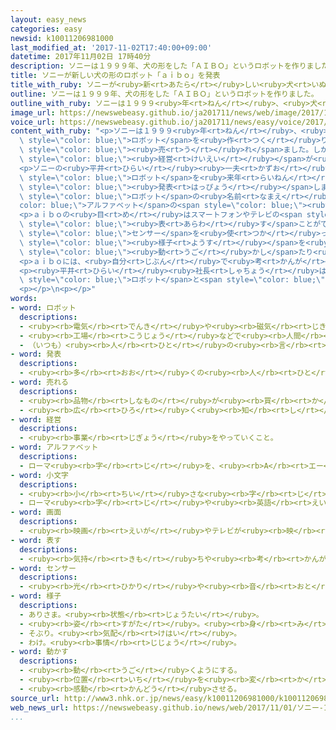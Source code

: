 ```yaml
---
layout: easy_news
categories: easy
newsid: k10011206981000
last_modified_at: '2017-11-02T17:40:00+09:00'
datetime: 2017年11月02日 17時40分
description: ソニーは１９９９年、犬の形をした「ＡＩＢＯ」というロボットを作りました。
title: ソニーが新しい犬の形のロボット「ａｉｂｏ」を発表
title_with_ruby: ソニーが<ruby>新<rt>あたら</rt></ruby>しい<ruby>犬<rt>いぬ</rt></ruby>の<ruby>形<rt>かたち</rt></ruby>のロボット「ａｉｂｏ」を<ruby>発表<rt>はっぴょう</rt></ruby>
outline: ソニーは１９９９年、犬の形をした「ＡＩＢＯ」というロボットを作りました。
outline_with_ruby: ソニーは１９９９<ruby>年<rt>ねん</rt></ruby>、<ruby>犬<rt>いぬ</rt></ruby>の<ruby>形<rt>かたち</rt></ruby>をした「ＡＩＢＯ」というロボットを<ruby>作<rt>つく</rt></ruby>りました。
image_url: https://newswebeasy.github.io/ja201711/news/web/image/2017/11/01/K10011206981_1711011526_1711011542_01_02.jpg
voice_url: https://newswebeasy.github.io/ja201711/news/easy/voice/2017/11/02/k10011206981000.mp3
content_with_ruby: "<p>ソニーは１９９９<ruby>年<rt>ねん</rt></ruby>、<ruby>犬<rt>いぬ</rt></ruby>の<ruby>形<rt>かたち</rt></ruby>をした「ＡＩＢＯ」という<span\
  \ style=\"color: blue;\">ロボット</span>を<ruby>作<rt>つく</rt></ruby>りました。ＡＩＢＯは<ruby>値段<rt>ねだん</rt></ruby>が２５<ruby>万<rt>まん</rt></ruby><ruby>円<rt>えん</rt></ruby>ぐらいで、<ruby>全部<rt>ぜんぶ</rt></ruby>で１５<ruby>万<rt>まん</rt></ruby><ruby>台<rt>だい</rt></ruby><span\
  \ style=\"color: blue;\"><ruby>売<rt>う</rt></ruby>れ</span>ました。しかし、<ruby>会社<rt>かいしゃ</rt></ruby>の<span\
  \ style=\"color: blue;\"><ruby>経営<rt>けいえい</rt></ruby></span>が<ruby>悪<rt>わる</rt></ruby>くなったため、２００６<ruby>年<rt>ねん</rt></ruby>に<ruby>生産<rt>せいさん</rt></ruby>をやめました。</p>\n\
  <p>ソニーの<ruby>平井<rt>ひらい</rt></ruby><ruby>一夫<rt>かずお</rt></ruby><ruby>社長<rt>しゃちょう</rt></ruby>は、<ruby>新<rt>あたら</rt></ruby>しい<ruby>犬<rt>いぬ</rt></ruby>の<ruby>形<rt>かたち</rt></ruby>の<span\
  \ style=\"color: blue;\">ロボット</span>を<ruby>来年<rt>らいねん</rt></ruby>１<ruby>月<rt>がつ</rt></ruby>１１<ruby>日<rt>にち</rt></ruby>から<ruby>売<rt>う</rt></ruby>ると<span\
  \ style=\"color: blue;\"><ruby>発表<rt>はっぴょう</rt></ruby></span>しました。<ruby>新<rt>あたら</rt></ruby>しい<span\
  \ style=\"color: blue;\">ロボット</span>の<ruby>名前<rt>なまえ</rt></ruby>は、<span style=\"\
  color: blue;\">アルファベット</span>の<span style=\"color: blue;\"><ruby>小文字<rt>こもじ</rt></ruby></span>で「ａｉｂｏ」です。</p>\n\
  <p>ａｉｂｏの<ruby>目<rt>め</rt></ruby>はスマートフォンやテレビの<span style=\"color: blue;\"><ruby>画面<rt>がめん</rt></ruby></span>に<ruby>使<rt>つか</rt></ruby>う「<ruby>有機<rt>ゆうき</rt></ruby>ＥＬパネル」でできていて、<ruby>気持<rt>きも</rt></ruby>ちを<span\
  \ style=\"color: blue;\"><ruby>表<rt>あらわ</rt></ruby>す</span>ことができます。そして、２０<ruby>以上<rt>いじょう</rt></ruby>の<span\
  \ style=\"color: blue;\">センサー</span>を<ruby>使<rt>つか</rt></ruby>って<ruby>人<rt>ひと</rt></ruby>や<ruby>部屋<rt>へや</rt></ruby>の<span\
  \ style=\"color: blue;\"><ruby>様子<rt>ようす</rt></ruby></span>を<ruby>調<rt>しら</rt></ruby>べて、<ruby>体<rt>からだ</rt></ruby>を<span\
  \ style=\"color: blue;\"><ruby>動<rt>うご</rt></ruby>かし</span>たり<ruby>歩<rt>ある</rt></ruby>いたりします。</p>\n\
  <p>ａｉｂｏには、<ruby>自分<rt>じぶん</rt></ruby>で<ruby>考<rt>かんが</rt></ruby>えるコンピューターのＡＩが<ruby>入<rt>はい</rt></ruby>っていて、<ruby>人<rt>ひと</rt></ruby>と<ruby>話<rt>はな</rt></ruby>したことなどを<ruby>勉強<rt>べんきょう</rt></ruby>して<ruby>覚<rt>おぼ</rt></ruby>えます。<ruby>値段<rt>ねだん</rt></ruby>は１９<ruby>万<rt>まん</rt></ruby>８０００<ruby>円<rt>えん</rt></ruby>です。</p>\n\
  <p><ruby>平井<rt>ひらい</rt></ruby><ruby>社長<rt>しゃちょう</rt></ruby>は「ソニーが<ruby>持<rt>も</rt></ruby>っている<span\
  \ style=\"color: blue;\">ロボット</span>と<span style=\"color: blue;\">センサー</span>の<ruby>技術<rt>ぎじゅつ</rt></ruby>にＡＩを<ruby>足<rt>た</rt></ruby>して、これからも<ruby>新<rt>あたら</rt></ruby>しい<ruby>物<rt>もの</rt></ruby>を<ruby>作<rt>つく</rt></ruby>っていきたいです」と<ruby>話<rt>はな</rt></ruby>しました。</p>\n\
  <p></p>\n<p></p>"
words:
- word: ロボット
  descriptions:
  - <ruby><rb>電気</rb><rt>でんき</rt></ruby>や<ruby><rb>磁気</rb><rt>じき</rt></ruby>の<ruby><rb>力</rb><rt>ちから</rt></ruby>で<ruby><rb>動</rb><rt>うご</rt></ruby>く<ruby><rb>人形</rb><rt>にんぎょう</rt></ruby>。<ruby><rb>人造</rb><rt>じんぞう</rt></ruby><ruby><rb>人間</rb><rt>にんげん</rt></ruby>。
  - <ruby><rb>工場</rb><rt>こうじょう</rt></ruby>などで<ruby><rb>人間</rb><rt>にんげん</rt></ruby>に<ruby><rb>代</rb><rt>か</rt></ruby>わって、<ruby><rb>作業</rb><rt>さぎょう</rt></ruby>する<ruby><rb>機械</rb><rt>きかい</rt></ruby>。
  - （いつも）<ruby><rb>人</rb><rt>ひと</rt></ruby>の<ruby><rb>言</rb><rt>い</rt></ruby>いなりになって<ruby><rb>動</rb><rt>うご</rt></ruby>く<ruby><rb>人</rb><rt>ひと</rt></ruby>。
- word: 発表
  descriptions:
  - <ruby><rb>多</rb><rt>おお</rt></ruby>くの<ruby><rb>人</rb><rt>ひと</rt></ruby>に<ruby><rb>広</rb><rt>ひろ</rt></ruby>く<ruby><rb>知</rb><rt>し</rt></ruby>らせること。
- word: 売れる
  descriptions:
  - <ruby><rb>品物</rb><rt>しなもの</rt></ruby>が<ruby><rb>買</rb><rt>か</rt></ruby>われる。
  - <ruby><rb>広</rb><rt>ひろ</rt></ruby>く<ruby><rb>知</rb><rt>し</rt></ruby>られる。
- word: 経営
  descriptions:
  - <ruby><rb>事業</rb><rt>じぎょう</rt></ruby>をやっていくこと。
- word: アルファベット
  descriptions:
  - ローマ<ruby><rb>字</rb><rt>じ</rt></ruby>を、<ruby><rb>A</rb><rt>エー</rt></ruby>・<ruby><rb>B</rb><rt>ビー</rt></ruby>・<ruby><rb>C</rb><rt>シー</rt></ruby>…というふうに<ruby><rb>Z</rb><rt>ゼット</rt></ruby>まで<ruby><rb>順</rb><rt>じゅん</rt></ruby>に<ruby><rb>並</rb><rt>なら</rt></ruby>べたもの。２６<ruby><rb>文字</rb><rt>もじ</rt></ruby>ある。
- word: 小文字
  descriptions:
  - <ruby><rb>小</rb><rt>ちい</rt></ruby>さな<ruby><rb>字</rb><rt>じ</rt></ruby>。
  - ローマ<ruby><rb>字</rb><rt>じ</rt></ruby>や<ruby><rb>英語</rb><rt>えいご</rt></ruby>などで<ruby><rb>使</rb><rt>つか</rt></ruby>う<ruby><rb>小</rb><rt>ちい</rt></ruby>さな<ruby><rb>文字</rb><rt>もじ</rt></ruby>。「<ruby><rb>a</rb><rt>エー</rt></ruby>・<ruby><rb>b</rb><rt>ビー</rt></ruby>・<ruby><rb>c</rb><rt>シー</rt></ruby>」など。
- word: 画面
  descriptions:
  - <ruby><rb>映画</rb><rt>えいが</rt></ruby>やテレビが<ruby><rb>映</rb><rt>うつ</rt></ruby>っている<ruby><rb>部分</rb><rt>ぶぶん</rt></ruby>。
- word: 表す
  descriptions:
  - <ruby><rb>気持</rb><rt>きも</rt></ruby>ちや<ruby><rb>考</rb><rt>かんが</rt></ruby>えなどを、ことばや<ruby><rb>表情</rb><rt>ひょうじょう</rt></ruby>に<ruby><rb>出</rb><rt>だ</rt></ruby>したり、<ruby><rb>絵</rb><rt>え</rt></ruby>や<ruby><rb>音楽</rb><rt>おんがく</rt></ruby>などにしたりする。
- word: センサー
  descriptions:
  - <ruby><rb>光</rb><rt>ひかり</rt></ruby>や<ruby><rb>音</rb><rt>おと</rt></ruby>、<ruby><rb>温度</rb><rt>おんど</rt></ruby>などに<ruby><rb>反応</rb><rt>はんのう</rt></ruby>して、<ruby><rb>電気的</rb><rt>でんきてき</rt></ruby>な<ruby><rb>信号</rb><rt>しんごう</rt></ruby>を<ruby><rb>送</rb><rt>おく</rt></ruby>る<ruby><rb>装置</rb><rt>そうち</rt></ruby>。
- word: 様子
  descriptions:
  - ありさま。<ruby><rb>状態</rb><rt>じょうたい</rt></ruby>。
  - <ruby><rb>姿</rb><rt>すがた</rt></ruby>。<ruby><rb>身</rb><rt>み</rt></ruby>なり。
  - そぶり。<ruby><rb>気配</rb><rt>けはい</rt></ruby>。
  - わけ。<ruby><rb>事情</rb><rt>じじょう</rt></ruby>。
- word: 動かす
  descriptions:
  - <ruby><rb>動</rb><rt>うご</rt></ruby>くようにする。
  - <ruby><rb>位置</rb><rt>いち</rt></ruby>を<ruby><rb>変</rb><rt>か</rt></ruby>える。
  - <ruby><rb>感動</rb><rt>かんどう</rt></ruby>させる。
source_url: http://www3.nhk.or.jp/news/easy/k10011206981000/k10011206981000.html
web_news_url: https://newswebeasy.github.io/news/web/2017/11/01/ソニー-12年ぶり犬型ロボットaibo発売へ
...
```

